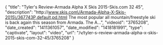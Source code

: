 {
    "title": "Tyler's Review-Armada Alpha X Skis 2015-Skis.com 32 45",
    "description": "http:\/\/www.skis.com\/Armada-Alpha-X-Skis-2015\/367743P,default,pd.html The most popular all mountain\/freestyle ski is back again this season from Armada. The A...",
    "videoid": "3765208",
    "date_created": "1411361057",
    "date_modified": "1418181991",
    "type": "captivate",
    "layout": "video",
    "url": "\/v\/tyler-s-review-armada-alpha-x-skis-2015-skis-com-32-45\/3765208"
}